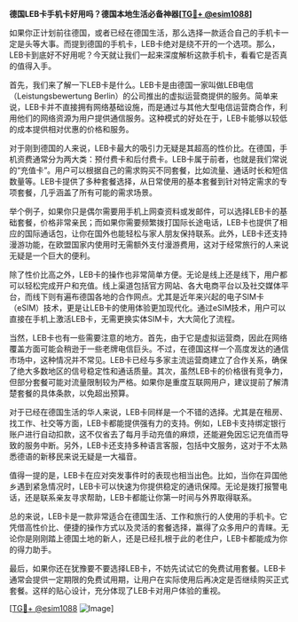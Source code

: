 **德国LEB卡手机卡好用吗？德国本地生活必备神器[[TG💪+ @esim1088](https://t.me/s/esim1088)]**

如果你正计划前往德国，或者已经在德国生活，那么选择一款适合自己的手机卡一定是头等大事。而提到德国的手机卡，LEB卡绝对是绕不开的一个选项。那么，LEB卡到底好不好用呢？今天就让我们一起来深度解析这款手机卡，看看它是否真的值得入手。

首先，我们来了解一下LEB卡是什么。LEB卡是由德国一家叫做LEB电信（Leistungsbewertung Berlin）的公司推出的虚拟运营商提供的服务。简单来说，LEB卡并不直接拥有网络基础设施，而是通过与其他大型电信运营商合作，利用他们的网络资源为用户提供通信服务。这种模式的好处在于，LEB卡能够以较低的成本提供相对优惠的价格和服务。

对于刚到德国的人来说，LEB卡最大的吸引力无疑是其超高的性价比。在德国，手机资费通常分为两大类：预付费卡和后付费卡。LEB卡属于前者，也就是我们常说的“充值卡”。用户可以根据自己的需求购买不同套餐，比如流量、通话时长和短信数量等。LEB卡提供了多种套餐选择，从日常使用的基本套餐到针对特定需求的专项套餐，几乎涵盖了所有可能的需求场景。

举个例子，如果你只是偶尔需要用手机上网查资料或发邮件，可以选择LEB卡的基础套餐，价格非常亲民；而如果你需要频繁拨打国际长途电话，LEB卡也提供了相应的国际通话包，让你在国外也能轻松与家人朋友保持联系。此外，LEB卡还支持漫游功能，在欧盟国家内使用时无需额外支付漫游费用，这对于经常旅行的人来说无疑是一个巨大的便利。

除了性价比高之外，LEB卡的操作也非常简单方便。无论是线上还是线下，用户都可以轻松完成开户和充值。线上渠道包括官方网站、各大电商平台以及社交媒体平台，而线下则有遍布德国各地的合作网点。尤其是近年来兴起的电子SIM卡（eSIM）技术，更是让LEB卡的使用体验更加现代化。通过eSIM技术，用户可以直接在手机上激活LEB卡，无需更换实体SIM卡，大大简化了流程。

当然，LEB卡也有一些需要注意的地方。首先，由于它是虚拟运营商，因此在网络覆盖方面可能会稍逊于一些老牌电信巨头。不过，在德国这样一个高度发达的通信市场中，这种情况并不常见。LEB卡已经与多家主流运营商建立了合作关系，确保了绝大多数地区的信号稳定性和通话质量。其次，虽然LEB卡的价格很有竞争力，但部分套餐可能对流量限制较为严格。如果你是重度互联网用户，建议提前了解清楚套餐的具体条款，以免超出预算。

对于已经在德国生活的华人来说，LEB卡同样是一个不错的选择。尤其是在租房、找工作、社交等方面，LEB卡都能提供强有力的支持。例如，LEB卡支持绑定银行账户进行自动扣款，这不仅省去了每月手动充值的麻烦，还能避免因忘记充值而导致的服务中断。另外，LEB卡还支持多种语言客服，包括中文服务，这对于不太熟悉德语的新移民来说无疑是一大福音。

值得一提的是，LEB卡在应对突发事件时的表现也相当出色。比如，当你在异国他乡遇到紧急情况时，LEB卡可以快速为你提供稳定的通讯保障。无论是拨打报警电话，还是联系亲友寻求帮助，LEB卡都能让你第一时间与外界取得联系。

总的来说，LEB卡是一款非常适合在德国生活、工作和旅行的人使用的手机卡。它凭借高性价比、便捷的操作方式以及灵活的套餐选择，赢得了众多用户的青睐。无论你是刚刚踏上德国土地的新人，还是已经扎根于此的老住户，LEB卡都能成为你的得力助手。

最后，如果你还在犹豫要不要选择LEB卡，不妨先试试它的免费试用套餐。LEB卡通常会提供一定期限的免费试用期，让用户在实际使用后再决定是否继续购买正式套餐。这样的贴心设计，充分体现了LEB卡对用户体验的重视。

[[TG💪+ @esim1088](https://t.me/s/esim1088) ![Image](https://i.postimg.cc/4NQfJmqS/Snipaste-2025-05-13-00-14-12.png)]